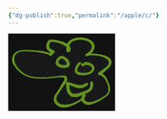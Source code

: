 ```yaml
---
{"dg-publish":true,"permalink":"/apple/c/"}
---
```


<svg version="1.1" xmlns="http://www.w3.org/2000/svg" viewBox="0 0 218.3333435058594 158.33334350585938" width="218.3333435058594" height="158.33334350585938" filter="invert(93%) hue-rotate(180deg)">
  <!-- svg-source:excalidraw -->
  
  <defs>
    <style class="style-fonts">
      @font-face {
        font-family: "Virgil";
        src: url("https://excalidraw.com/Virgil.woff2");
      }
      @font-face {
        font-family: "Cascadia";
        src: url("https://excalidraw.com/Cascadia.woff2");
      }
    </style>
  </defs>
  <rect x="0" y="0" width="218.3333435058594" height="158.33334350585938" fill="#ffffff"/><g transform="translate(85 42.333335876464844) rotate(0 24.1666717529297 36.833335876464844)" stroke="none"><path d="M-70.76 -1.89 C-70.76 -1.89, -70.76 -1.89, -70.76 -1.89 M-70.76 -1.89 C-70.76 -1.89, -70.76 -1.89, -70.76 -1.89 M-73.79 7.83 C-69.12 2.72, -66.28 -0.75, -59.7 -6.78 M-73.31 8.63 C-69.09 2.32, -65.85 -1.58, -60.22 -7.59 M-74.27 12.04 C-69.4 9.61, -62.64 2.33, -56.13 -7.94 M-73.93 14.49 C-67.43 5.95, -60.49 -1.23, -55.9 -7.08 M-72.64 17.8 C-69 11.61, -63.97 7.22, -50.47 -6.33 M-72.66 19.23 C-64.72 10.34, -57.85 0.83, -50.32 -6.87 M-69.81 24.64 C-63.18 11.06, -52.32 0.85, -46.42 -4.68 M-70.25 23.3 C-66.48 15.83, -59.07 9.21, -47.17 -6.54 M-67.07 25.91 C-62.02 20.18, -52.91 8.24, -39.68 -6.31 M-67.83 27.33 C-59.25 14.58, -48.68 4.05, -41.73 -5.28 M-64.71 29.38 C-58.1 18.79, -46.95 6.76, -35.93 -7.23 M-66.65 28.82 C-55.36 17.9, -46.07 5.5, -35.91 -5.98 M-61.96 31.42 C-49.48 17.9, -35.63 3.02, -32.05 -4.46 M-63.02 32.36 C-52.38 19.91, -41.35 6.91, -30.55 -5.52 M-60.34 33.8 C-50.48 23.4, -40.2 13.54, -26.85 -4.02 M-60.78 36.5 C-48.32 20.66, -35.07 5.3, -25.18 -4.62 M-55.6 37.89 C-46.43 24.71, -32.41 8.81, -22.95 -4.42 M-58.25 37.98 C-49.11 28.41, -39.95 17.96, -20.97 -3.34 M-56.26 41.74 C-41.76 23.63, -27.54 8.57, -18.14 -3.92 M-53.88 40.95 C-40.17 23.82, -25.61 7.68, -17.17 -4.21 M-4.5 -18.48 C-0.95 -21.46, 0.89 -22.36, 4.31 -27.78 M-4.27 -17.91 C-2.33 -20.05, -0.48 -21.56, 5.09 -27.59 M-52.33 43.47 C-45.04 33.77, -35.48 23.47, -11.13 -3.88 M-50.88 42.17 C-41.76 32.18, -31.82 20.19, -12.88 -2.66 M-4.12 -11.8 C-1.83 -15.6, 2.09 -18.79, 9.91 -29 M-2.73 -12.62 C2.2 -17.78, 5.81 -22.72, 9.46 -26.69 M-46.53 45.1 C-33.01 29.59, -18.83 11.76, -7.26 -3.04 M-48.26 44.84 C-37.67 31.8, -26.95 20.67, -7.83 -2.17 M-2.12 -10.56 C4.35 -12.98, 7.42 -16.16, 12.55 -27.35 M-0.57 -9.74 C3.94 -13.95, 7.11 -19.66, 12.55 -25.59 M-45.86 47.39 C-36.28 38.03, -26.27 28.27, -0.99 -1.57 M-44.91 47.27 C-33.67 34.75, -22.62 22.64, -2.93 -0.1 M2.61 -7.24 C7.85 -12.29, 10.61 -17.76, 16.98 -23.54 M2.08 -7.73 C7.93 -13.54, 11.85 -18.34, 19.09 -25.36 M-40.09 48.69 C-24.5 29.42, -8.95 11.76, 0.5 -0.11 M-39.9 48.2 C-26.88 33.3, -13.14 17.94, 1.74 1.68 M4.08 -2.75 C4.82 -3.84, 6.06 -4.51, 6.39 -5.43 M4.29 -2.91 C4.98 -3.73, 5.66 -4.32, 6.4 -5.13 M5.23 -6.04 C11.61 -9.99, 15.02 -12.88, 22.57 -25.75 M6.53 -6.08 C11.43 -10.02, 15.71 -15.83, 22.27 -23.27 M-34.17 47 C-18.39 28.27, -1.13 10.9, 26.29 -21.96 M-35.01 47.45 C-16.51 27.6, 2.76 4.73, 26.93 -21.29 M-27.89 48.73 C-13.79 31.92, 0.52 13.9, 30.26 -22.33 M-29.76 48.21 C-17.68 33.56, -4.08 20, 30.01 -20.23 M-22.85 48.89 C-13.44 32.3, 1.58 21.44, 31.87 -19.09 M-24.64 48.55 C-2.6 22.52, 19.74 -2.68, 33.02 -18.74 M-17.62 49.33 C-0.98 31.04, 14.2 12.58, 37.89 -16.92 M-18.44 48.51 C-0.14 26.56, 20.11 4.64, 37.15 -15.81 M37.08 -16 C41.78 -19.01, 42.86 -25.58, 49.2 -30.22 M36.7 -16.13 C38.62 -17.82, 41.78 -21.65, 47.15 -28.31 M-14.85 49.07 C3.92 26.5, 23.56 5.5, 37.65 -11 M-13.33 48.19 C3.89 27.99, 20.98 8.2, 37.41 -9.12 M39.78 -14.97 C46.65 -21.04, 52.47 -26.52, 54.98 -32.3 M39.62 -12.73 C44.07 -17.63, 47.27 -19.73, 55.44 -29.87 M-9.31 50.72 C7.98 31.45, 22.92 9.83, 59.27 -29.73 M-10.5 48.97 C9.67 28.86, 28.46 6.05, 61.6 -31.04 M-4.99 49.56 C24.84 18.38, 48.33 -11.5, 65.34 -30.2 M-3.74 49.59 C11.8 31.15, 28.06 13.59, 66.27 -30.32 M-0.21 49.08 C14.74 33.92, 30.16 17.17, 71.55 -31.67 M1.13 49.5 C25.12 22.17, 47.39 -3, 71.2 -31.94 M6.49 46.96 C31.77 20.49, 57.58 -11.43, 74.09 -29.55 M8.11 49.21 C21.55 32.19, 35.57 14.67, 74.8 -29.05 M14.66 46.59 C37.44 21.49, 58.36 -3.96, 77.57 -26.75 M12.6 48.98 C37.7 19.47, 64.09 -10.81, 79.58 -27.67 M19.99 44.41 C40.61 22.74, 61.12 -0.24, 81.09 -25.22 M20.33 46.27 C35.11 27.71, 51.47 10.4, 83.21 -26.16 M25.69 45.33 C40.63 26.12, 60.53 4.33, 86.3 -23.86 M25.75 45.16 C40.64 28.46, 55.92 10.49, 85.55 -23.11 M31.8 46.3 C50.34 22.65, 69.92 0.18, 88.76 -20.09 M30.2 46.04 C45.99 27.46, 63.08 7.76, 88.86 -20.81 M31.34 51.49 C51.12 30.07, 67.46 11.89, 75.56 0.81 M33.08 48.82 C48.75 30.61, 64.08 13.31, 74.43 1.45 M73.11 1.42 C79.28 -2.31, 82.44 -7.14, 88.45 -16.55 M75.52 2.1 C80.9 -4.9, 85.32 -11.39, 88.59 -14.8 M28.28 62.21 C48.16 38.67, 69.59 15.25, 79.92 -0.38 M25.92 62.56 C46.5 38.54, 67.25 15.76, 79.81 0.16 M12.41 84.56 C30.47 64.84, 49.32 43.06, 84.62 2.97 M12.93 85.91 C31.45 62.23, 52.7 38.85, 84.97 2.96 M9.5 93.78 C39.27 59.43, 68.54 26.64, 89.14 1.99 M10.45 93.06 C36.17 64.78, 61.56 36.12, 90.14 2.18 M13.23 97.67 C39.08 64.75, 69.92 34.71, 96.1 3.01 M11.76 98.01 C32.78 75.48, 52.71 51.61, 95.55 1.43 M16.94 102.43 C47.88 66.11, 75.36 32.34, 99.61 2.19 M14.47 99.85 C46 64.14, 78.13 28.44, 100.04 1.38 M19.82 101.54 C47.02 69.39, 77.43 35.63, 106.71 2.11 M17.64 103.7 C34.35 83.35, 52.35 62.62, 105.41 2.46 M22.32 106.69 C50.88 72.08, 76.05 42.41, 110.03 5.17 M22.1 105.67 C53.55 67.76, 85.43 30.95, 108.04 4.26 M27.47 104.38 C51.79 78.47, 77.67 47.28, 114.55 4.71 M26.79 105.57 C45.63 83.25, 65.07 61.29, 112.55 6.75 M30.34 104.53 C48.2 83.15, 68.88 63.41, 118.96 6.16 M31.06 105.57 C62.42 71.77, 91.63 37.71, 116.14 7.47 M36 104.41 C62.82 75.99, 87.52 51.47, 121.67 10.36 M37.62 106.17 C54.73 83.31, 73.81 60.43, 121.51 8.96 M40.99 105.72 C68.66 75.16, 95.66 45.02, 122.27 14.73 M42.94 105.36 C66.55 77.56, 91.22 48.13, 123.24 11.93 M51.17 100.95 C66.51 83.46, 79.48 67.86, 102.45 40.79 M52.03 101.02 C65.32 84.7, 80.11 70.61, 103.72 40.88 M110.26 32.59 C115.18 27.72, 120.04 23.95, 124.08 17.45 M111.85 32.28 C113.67 30.05, 116.83 25.1, 124.08 19.35 M63.58 93.9 C65.02 92.27, 65.4 91.77, 67.92 89.07 M63.22 93.38 C64.57 92.28, 65.52 91.2, 67.31 88.91 M70.34 87.84 C84.12 70.62, 96.73 52.58, 107.45 42.05 M69.01 86.82 C76.85 79.38, 83.67 68.79, 107.93 42.9 M69.87 94.49 C80.5 80.62, 91.57 68.02, 112.06 45.89 M68.61 92.83 C78.28 82.13, 88.48 70.49, 110.28 44.43 M68.38 98.02 C80.62 85.34, 92.71 71.99, 114.4 49.07 M70.71 98.31 C85.19 80.2, 101.89 61.25, 112.63 47.9 M72.73 101.19 C83.24 89.63, 88.49 81.05, 117.01 51.72 M74.37 99.45 C86.58 84.39, 101.9 68.17, 115.85 51.83 M79.59 101.01 C88.24 90.98, 97.22 79.65, 119.23 54.78 M78.23 100.25 C91.67 85.69, 104.73 72.08, 117.87 55.68 M82.06 103.26 C93.53 92.87, 99.43 81.8, 119.27 59.91 M82.09 103.11 C96.23 86.85, 109.91 71.41, 120.58 59.77 M89.67 100.17 C98.51 90.76, 103.61 84.13, 121.49 63.81 M89.85 100.54 C99.2 89.81, 109.01 78.73, 122.19 63.73 M97.97 96.57 C104.76 88.08, 114.61 74.08, 122.55 70.63 M96 97.42 C102.45 90.83, 109.14 83.27, 122.2 68.96 M108.22 93.4 C113.3 84.3, 117.38 79.45, 120.03 76.85 M108.32 92.53 C111.15 87.39, 113.07 83.81, 121.04 75.54" stroke="#ced4da" stroke-width="0.5" fill="none"/><path fill="#5c940d" d="M -0.76,1.63 Q -0.76,1.63 -2.21,1.01 -3.67,0.38 -4.91,0.10 -6.16,-0.16 -7.65,-0.59 -9.14,-1.01 -10.65,-1.37 -12.16,-1.72 -13.98,-2.21 -15.79,-2.71 -17.79,-3.07 -19.78,-3.43 -22.11,-3.81 -24.43,-4.19 -26.83,-4.47 -29.22,-4.74 -31.70,-5.07 -34.19,-5.40 -36.72,-5.54 -39.25,-5.69 -41.79,-5.86 -44.33,-6.03 -46.82,-6.10 -49.31,-6.18 -51.49,-6.12 -53.67,-6.06 -55.94,-5.95 -58.20,-5.83 -59.99,-5.30 -61.77,-4.77 -63.55,-3.99 -65.33,-3.21 -66.60,-2.43 -67.88,-1.66 -68.82,-0.65 -69.77,0.34 -70.49,1.41 -71.21,2.47 -71.60,3.56 -72.00,4.64 -72.22,5.72 -72.44,6.79 -72.50,7.91 -72.57,9.02 -72.57,10.17 -72.58,11.32 -72.49,12.57 -72.40,13.82 -72.03,15.01 -71.67,16.20 -71.03,17.74 -70.39,19.27 -69.47,21.09 -68.54,22.91 -67.33,24.84 -66.12,26.77 -64.71,28.52 -63.30,30.27 -61.32,32.14 -59.34,34.01 -57.36,35.68 -55.38,37.36 -53.72,38.52 -52.05,39.69 -50.23,40.76 -48.41,41.83 -45.24,42.92 -42.08,44.00 -40.02,44.68 -37.97,45.36 -35.75,45.73 -33.53,46.09 -30.94,46.45 -28.35,46.81 -25.75,46.96 -23.16,47.11 -19.57,47.17 -15.98,47.24 -13.81,47.17 -11.63,47.11 -9.24,47.08 -6.86,47.05 -5.05,46.80 -3.25,46.55 -0.51,46.38 2.23,46.21 4.59,45.95 6.96,45.70 9.14,45.49 11.32,45.29 13.37,45.01 15.42,44.73 17.16,44.44 18.90,44.16 20.55,43.99 22.20,43.82 23.67,43.70 25.14,43.58 27.06,43.38 28.98,43.19 30.41,43.44 31.83,43.69 32.78,44.53 33.73,45.38 34.39,46.54 35.06,47.69 35.24,49.21 35.43,50.73 34.98,53.00 34.54,55.27 33.93,56.44 33.32,57.61 32.40,58.85 31.47,60.09 30.53,61.34 29.59,62.59 28.57,63.96 27.55,65.33 26.52,66.87 25.48,68.41 24.54,69.94 23.61,71.46 22.58,72.89 21.55,74.31 20.56,75.71 19.57,77.11 18.80,78.30 18.03,79.50 17.11,80.97 16.20,82.45 15.60,83.36 15.00,84.26 14.42,85.82 13.83,87.38 13.49,88.87 13.16,90.35 13.26,91.50 13.35,92.64 13.77,93.76 14.18,94.88 14.83,95.94 15.47,97.00 16.55,97.99 17.64,98.99 19.11,100.03 20.59,101.07 21.90,101.68 23.22,102.30 24.93,102.52 26.64,102.74 27.77,102.82 28.91,102.90 30.17,102.88 31.44,102.85 33.05,102.81 34.67,102.77 36.18,102.52 37.68,102.28 39.99,101.83 42.29,101.38 44.09,100.84 45.89,100.30 47.46,99.60 49.04,98.91 50.90,98.10 52.77,97.28 55.09,96.13 57.41,94.97 58.94,94.06 60.46,93.15 61.48,92.29 62.49,91.43 63.45,90.49 64.42,89.55 65.11,88.63 65.81,87.72 66.81,86.08 67.81,84.44 68.36,83.25 68.92,82.06 70.22,83.24 71.51,84.42 71.36,85.64 71.21,86.86 70.84,88.16 70.48,89.46 70.49,91.21 70.51,92.95 71.59,94.18 72.68,95.40 74.12,96.30 75.56,97.19 77.53,97.40 79.51,97.61 81.09,97.65 82.67,97.69 84.40,97.38 86.14,97.07 88.37,96.44 90.60,95.82 94.03,94.46 97.46,93.10 99.77,92.00 102.08,90.89 105.04,89.03 108.00,87.18 109.90,86.08 111.79,84.99 113.15,83.88 114.52,82.76 115.83,81.47 117.14,80.18 117.85,78.74 118.57,77.30 118.82,75.84 119.07,74.38 119.19,72.74 119.31,71.10 119.29,69.30 119.26,67.50 118.95,65.98 118.63,64.46 118.01,62.75 117.38,61.03 116.39,58.74 115.41,56.45 114.77,55.19 114.14,53.93 113.56,52.87 112.97,51.82 112.29,50.93 111.61,50.05 110.89,49.06 110.16,48.07 109.38,47.34 108.60,46.60 107.05,45.38 105.51,44.17 104.22,43.69 102.92,43.20 101.84,42.87 100.77,42.54 100.39,42.51 100.01,42.48 99.69,42.33 99.38,42.19 99.11,41.97 98.84,41.76 98.63,41.49 98.41,41.21 98.27,40.90 98.14,40.58 98.07,40.24 98.01,39.90 98.04,39.56 98.06,39.21 98.17,38.88 98.27,38.55 98.45,38.26 98.63,37.97 98.88,37.72 99.12,37.48 99.42,37.30 99.72,37.13 100.05,37.03 100.38,36.92 100.72,36.91 101.07,36.89 101.40,36.95 101.74,37.02 100.49,37.21 99.23,37.40 100.54,36.55 101.85,35.69 103.50,34.53 105.16,33.37 106.20,32.55 107.25,31.73 108.54,30.80 109.82,29.88 111.34,28.75 112.85,27.63 114.11,26.68 115.38,25.73 116.33,24.72 117.29,23.71 117.97,22.86 118.65,22.00 119.44,20.36 120.22,18.72 120.36,16.99 120.50,15.26 119.75,13.84 119.01,12.41 118.23,11.56 117.45,10.71 116.29,9.94 115.13,9.17 113.49,8.13 111.86,7.10 110.14,6.37 108.42,5.65 106.01,4.90 103.59,4.15 101.06,3.61 98.54,3.07 96.69,2.77 94.83,2.47 93.15,2.38 91.46,2.29 88.85,2.17 86.23,2.06 85.00,2.13 83.78,2.20 82.69,2.28 81.60,2.36 80.54,2.60 79.47,2.83 78.11,3.22 76.75,3.61 76.03,3.84 75.32,4.08 75.01,4.10 74.71,4.13 74.41,4.08 74.11,4.03 73.83,3.91 73.55,3.79 73.31,3.60 73.06,3.42 72.87,3.18 72.68,2.95 72.55,2.67 72.42,2.39 72.36,2.09 72.30,1.80 72.31,1.49 72.33,1.19 72.41,0.90 72.50,0.60 72.65,0.34 72.80,0.08 73.02,-0.13 73.23,-0.35 73.49,-0.51 73.74,-0.68 74.03,-0.77 74.32,-0.87 75.32,-1.66 76.32,-2.46 77.84,-3.68 79.36,-4.91 80.53,-5.91 81.70,-6.92 82.47,-7.68 83.24,-8.44 83.84,-9.89 84.43,-11.34 84.97,-13.00 85.51,-14.66 85.49,-16.18 85.48,-17.70 84.69,-19.37 83.89,-21.04 82.46,-22.59 81.02,-24.14 79.16,-25.24 77.30,-26.34 76.06,-26.93 74.82,-27.53 73.43,-27.95 72.04,-28.36 70.52,-28.65 69.01,-28.94 67.27,-29.30 65.52,-29.66 64.02,-29.79 62.52,-29.91 61.10,-29.86 59.67,-29.81 58.28,-29.61 56.88,-29.40 55.57,-29.18 54.27,-28.97 53.09,-28.61 51.92,-28.26 50.82,-27.88 49.72,-27.51 48.35,-27.01 46.97,-26.52 45.98,-25.89 45.00,-25.27 43.81,-24.20 42.63,-23.14 41.87,-21.95 41.11,-20.77 40.32,-18.83 39.53,-16.88 39.42,-15.59 39.32,-14.30 39.33,-13.10 39.35,-11.90 39.38,-10.75 39.42,-9.60 38.07,-9.23 36.71,-8.87 36.15,-10.50 35.58,-12.13 34.63,-13.37 33.69,-14.62 31.79,-16.24 29.88,-17.86 28.73,-18.52 27.57,-19.18 26.37,-19.74 25.16,-20.30 23.83,-20.84 22.49,-21.38 20.86,-21.95 19.22,-22.53 17.67,-22.96 16.11,-23.40 14.53,-23.89 12.94,-24.39 11.77,-24.53 10.61,-24.66 9.29,-24.82 7.97,-24.98 5.80,-25.01 3.63,-25.05 2.40,-24.86 1.17,-24.68 0.63,-23.68 0.08,-22.67 -0.36,-21.49 -0.81,-20.31 -1.15,-18.67 -1.48,-17.03 -1.42,-15.91 -1.36,-14.79 -0.87,-13.78 -0.38,-12.77 0.64,-11.86 1.68,-10.95 3.21,-10.28 4.73,-9.61 5.70,-8.88 6.66,-8.14 6.54,-8.37 6.41,-8.61 6.82,-8.53 7.23,-8.45 7.61,-8.27 7.99,-8.09 8.31,-7.83 8.64,-7.57 8.89,-7.23 9.15,-6.90 9.31,-6.52 9.48,-6.13 9.55,-5.72 9.62,-5.31 9.58,-4.89 9.55,-4.47 9.42,-4.08 9.29,-3.68 9.07,-3.32 8.85,-2.97 8.55,-2.68 8.25,-2.39 7.89,-2.18 7.52,-1.96 7.12,-1.85 6.72,-1.73 6.30,-1.71 5.89,-1.69 7.21,-2.16 8.53,-2.63 7.69,-1.76 6.85,-0.89 4.27,1.20 1.69,3.30 1.13,3.26 0.57,3.22 0.06,3.01 -0.45,2.79 -0.87,2.43 -1.29,2.06 -1.57,1.57 -1.84,1.09 -1.96,0.54 -2.07,0.00 -2.00,-0.55 -1.93,-1.10 -1.68,-1.60 -1.44,-2.11 -1.05,-2.50 -0.66,-2.90 -0.16,-3.15 0.33,-3.41 0.88,-3.49 1.43,-3.57 1.98,-3.47 2.53,-3.37 3.02,-3.10 3.50,-2.83 3.88,-2.42 4.26,-2.01 4.48,-1.50 4.71,-0.99 4.76,-0.43 4.81,0.12 4.68,0.66 4.55,1.20 4.26,1.67 3.96,2.15 3.53,2.50 3.10,2.85 2.58,3.05 2.05,3.25 1.50,3.27 0.94,3.29 0.40,3.13 -0.12,2.97 -0.58,2.65 -1.03,2.33 -1.36,1.88 -1.69,1.43 -1.86,0.90 -2.03,0.37 -2.02,-0.18 -2.01,-0.74 -1.83,-1.26 -1.64,-1.79 -1.29,-2.23 -0.95,-2.67 -0.48,-2.97 -0.01,-3.28 0.52,-3.42 1.06,-3.56 1.06,-3.56 1.06,-3.56 0.71,-3.27 0.36,-2.99 1.06,-4.36 1.76,-5.73 2.68,-6.61 3.59,-7.49 5.00,-8.05 6.41,-8.61 6.82,-8.53 7.23,-8.45 7.61,-8.27 7.99,-8.09 8.31,-7.83 8.64,-7.57 8.89,-7.23 9.14,-6.90 9.31,-6.52 9.48,-6.13 9.55,-5.72 9.62,-5.31 9.58,-4.89 9.55,-4.47 9.42,-4.08 9.29,-3.68 9.07,-3.32 8.85,-2.97 8.55,-2.68 8.25,-2.39 7.89,-2.18 7.52,-1.96 7.12,-1.85 6.72,-1.73 6.30,-1.71 5.89,-1.69 4.75,-2.01 3.62,-2.32 2.08,-3.32 0.54,-4.33 -0.53,-5.00 -1.62,-5.67 -3.01,-6.93 -4.40,-8.19 -5.57,-9.91 -6.73,-11.63 -7.12,-12.89 -7.52,-14.15 -7.50,-15.97 -7.49,-17.78 -7.03,-19.84 -6.57,-21.89 -6.21,-22.96 -5.85,-24.02 -4.69,-25.80 -3.52,-27.59 -2.73,-28.30 -1.93,-29.02 -0.64,-29.55 0.65,-30.08 2.21,-30.13 3.77,-30.18 4.98,-30.12 6.18,-30.05 7.40,-29.93 8.62,-29.81 9.97,-29.61 11.31,-29.41 12.80,-29.16 14.28,-28.90 15.79,-28.47 17.30,-28.05 18.96,-27.66 20.62,-27.28 22.49,-26.82 24.36,-26.36 25.87,-25.83 27.38,-25.30 28.80,-24.70 30.22,-24.09 31.63,-23.37 33.04,-22.65 34.77,-21.60 36.50,-20.56 37.59,-19.53 38.68,-18.50 39.35,-17.63 40.02,-16.76 40.94,-15.21 41.87,-13.66 42.22,-11.99 42.57,-10.32 42.19,-8.33 41.80,-6.34 40.50,-5.18 39.19,-4.01 37.21,-4.19 35.22,-4.37 34.67,-5.35 34.11,-6.32 33.70,-8.40 33.30,-10.47 33.36,-11.95 33.43,-13.42 33.62,-15.11 33.80,-16.80 34.07,-17.84 34.34,-18.88 34.79,-20.01 35.24,-21.13 35.83,-22.41 36.43,-23.69 37.12,-24.70 37.80,-25.71 39.23,-26.97 40.66,-28.23 41.58,-28.85 42.51,-29.47 43.90,-30.26 45.29,-31.04 46.79,-31.61 48.30,-32.18 49.48,-32.50 50.66,-32.82 52.14,-33.19 53.62,-33.57 54.94,-33.72 56.27,-33.87 57.91,-34.08 59.55,-34.29 61.22,-34.32 62.89,-34.35 64.60,-34.21 66.31,-34.06 68.07,-33.79 69.82,-33.53 71.58,-33.24 73.34,-32.95 75.15,-32.45 76.95,-31.96 78.27,-31.32 79.59,-30.67 82.39,-29.30 85.20,-27.93 85.94,-27.08 86.68,-26.22 87.77,-25.02 88.85,-23.81 89.72,-22.27 90.59,-20.73 90.95,-19.38 91.32,-18.03 91.35,-16.79 91.38,-15.55 91.21,-14.35 91.04,-13.16 90.26,-11.07 89.49,-8.98 88.97,-7.90 88.45,-6.82 87.74,-5.71 87.03,-4.60 86.19,-3.81 85.35,-3.03 84.09,-1.75 82.82,-0.48 81.96,0.17 81.10,0.82 80.12,1.53 79.14,2.24 78.12,2.55 77.10,2.86 76.21,3.47 75.32,4.08 75.01,4.10 74.71,4.13 74.41,4.08 74.11,4.03 73.83,3.91 73.55,3.79 73.31,3.60 73.06,3.42 72.87,3.18 72.68,2.95 72.55,2.67 72.42,2.39 72.36,2.10 72.30,1.80 72.31,1.49 72.33,1.19 72.41,0.90 72.50,0.60 72.65,0.34 72.80,0.08 73.02,-0.13 73.23,-0.35 73.49,-0.51 73.74,-0.68 74.03,-0.77 74.32,-0.87 74.78,-0.90 75.23,-0.94 77.03,-1.16 78.83,-1.39 80.23,-1.52 81.63,-1.66 82.74,-1.57 83.84,-1.47 85.07,-1.35 86.30,-1.23 89.01,-1.24 91.72,-1.24 93.55,-1.08 95.37,-0.92 97.27,-0.62 99.17,-0.31 101.86,0.10 104.56,0.52 107.21,1.13 109.86,1.74 111.95,2.42 114.04,3.09 115.94,3.99 117.85,4.89 119.61,5.98 121.38,7.07 122.52,8.33 123.66,9.59 124.51,11.10 125.35,12.61 125.62,14.11 125.89,15.60 125.76,16.99 125.64,18.38 125.29,19.68 124.95,20.99 124.37,22.12 123.79,23.24 123.12,24.24 122.45,25.24 121.64,26.14 120.82,27.03 119.61,28.34 118.39,29.65 117.25,30.54 116.11,31.44 114.66,32.84 113.22,34.25 112.06,35.22 110.91,36.19 109.81,37.13 108.72,38.07 107.69,38.85 106.66,39.64 104.85,40.62 103.05,41.61 101.53,42.04 100.01,42.48 99.69,42.33 99.38,42.19 99.11,41.97 98.84,41.76 98.63,41.49 98.41,41.21 98.28,40.90 98.14,40.58 98.07,40.24 98.01,39.90 98.04,39.56 98.06,39.21 98.17,38.88 98.27,38.55 98.45,38.26 98.63,37.97 98.88,37.72 99.12,37.48 99.42,37.30 99.72,37.13 100.05,37.03 100.38,36.92 100.72,36.91 101.07,36.89 101.40,36.95 101.74,37.02 102.62,37.30 103.50,37.59 104.99,38.31 106.48,39.03 108.34,40.36 110.20,41.70 111.07,42.56 111.95,43.43 112.90,44.51 113.84,45.60 114.48,46.66 115.12,47.71 115.84,48.93 116.55,50.14 117.01,51.32 117.47,52.50 117.93,53.79 118.40,55.08 119.54,57.43 120.69,59.79 121.47,61.79 122.24,63.80 122.53,65.62 122.81,67.43 122.85,69.43 122.88,71.42 122.68,73.28 122.48,75.15 121.99,76.99 121.50,78.84 120.46,80.65 119.42,82.46 117.96,83.87 116.50,85.28 114.94,86.46 113.39,87.63 111.58,88.77 109.78,89.91 106.73,91.96 103.68,94.00 101.32,95.30 98.97,96.61 95.48,98.22 91.99,99.84 89.66,100.79 87.32,101.74 85.09,102.43 82.87,103.12 80.98,103.27 79.10,103.42 77.55,103.33 76.00,103.24 74.39,102.88 72.78,102.52 71.55,101.86 70.32,101.19 69.37,100.45 68.42,99.71 67.47,98.72 66.52,97.74 65.97,96.81 65.41,95.88 65.02,94.61 64.62,93.35 64.53,91.89 64.45,90.43 64.56,89.33 64.67,88.23 64.94,87.20 65.21,86.16 65.69,85.09 66.17,84.01 67.40,82.24 68.64,80.47 69.96,79.96 71.28,79.45 72.43,81.87 73.58,84.30 72.72,85.61 71.86,86.92 70.46,88.71 69.05,90.49 68.08,91.53 67.10,92.56 65.95,93.51 64.79,94.46 63.52,95.33 62.25,96.20 60.65,97.12 59.05,98.03 56.73,99.36 54.41,100.69 52.58,101.67 50.74,102.64 49.01,103.46 47.28,104.28 45.37,105.03 43.46,105.78 41.10,106.58 38.73,107.39 36.91,107.82 35.09,108.26 33.40,108.46 31.71,108.67 30.15,108.78 28.59,108.89 26.14,108.67 23.68,108.46 22.29,108.21 20.90,107.96 19.15,107.07 17.40,106.18 16.07,105.38 14.75,104.57 13.49,103.38 12.22,102.18 11.38,101.30 10.54,100.42 9.97,99.52 9.41,98.62 8.83,96.95 8.24,95.28 8.00,94.24 7.76,93.20 7.84,91.30 7.91,89.39 8.51,87.59 9.11,85.79 9.59,84.62 10.06,83.45 11.28,81.86 12.50,80.27 13.41,78.63 14.33,77.00 15.16,75.82 15.99,74.65 16.96,73.19 17.93,71.72 18.82,70.47 19.70,69.23 20.56,67.62 21.42,66.00 22.35,64.23 23.28,62.45 24.19,60.97 25.10,59.49 25.99,58.10 26.87,56.70 27.54,55.78 28.21,54.85 28.91,53.49 29.62,52.13 29.74,51.01 29.87,49.88 29.43,48.69 29.00,47.49 27.12,47.34 25.24,47.19 23.81,47.15 22.39,47.11 20.83,47.12 19.27,47.13 17.53,47.28 15.78,47.43 13.68,47.71 11.59,47.99 9.43,48.21 7.27,48.42 4.84,48.71 2.41,48.99 -0.26,49.18 -2.94,49.38 -4.88,49.54 -6.82,49.69 -9.19,49.72 -11.55,49.75 -13.79,49.83 -16.03,49.90 -19.67,49.83 -23.31,49.77 -26.01,49.62 -28.71,49.47 -31.34,49.12 -33.97,48.77 -36.39,48.37 -38.81,47.97 -40.90,47.31 -42.98,46.64 -46.40,45.47 -49.82,44.30 -51.77,43.21 -53.71,42.11 -55.50,40.90 -57.29,39.69 -59.39,38.01 -61.48,36.34 -63.66,34.40 -65.85,32.45 -67.49,30.63 -69.12,28.82 -70.55,26.87 -71.99,24.92 -73.24,23.02 -74.48,21.11 -75.35,19.31 -76.21,17.51 -76.67,15.80 -77.13,14.09 -77.18,12.59 -77.23,11.09 -77.12,9.81 -77.00,8.53 -76.78,7.09 -76.56,5.65 -76.11,4.32 -75.66,3.00 -74.93,1.59 -74.19,0.19 -73.16,-1.00 -72.13,-2.19 -70.76,-3.33 -69.39,-4.47 -67.92,-5.14 -66.45,-5.82 -64.48,-6.64 -62.52,-7.46 -60.44,-8.00 -58.36,-8.53 -56.06,-8.66 -53.76,-8.80 -51.50,-8.88 -49.24,-8.96 -46.70,-8.91 -44.16,-8.86 -41.64,-8.73 -39.11,-8.60 -36.47,-8.50 -33.83,-8.40 -31.38,-8.15 -28.92,-7.90 -26.45,-7.72 -23.98,-7.54 -21.64,-7.29 -19.29,-7.05 -17.06,-6.84 -14.82,-6.62 -13.00,-6.21 -11.17,-5.80 -9.54,-5.39 -7.91,-4.98 -6.50,-4.51 -5.09,-4.04 -3.58,-3.55 -2.07,-3.06 -0.65,-2.35 0.76,-1.63 0.95,-1.52 1.13,-1.40 1.28,-1.25 1.43,-1.09 1.55,-0.90 1.66,-0.71 1.72,-0.51 1.78,-0.30 1.79,-0.08 1.80,0.13 1.76,0.34 1.72,0.56 1.62,0.75 1.53,0.95 1.39,1.12 1.26,1.29 1.08,1.42 0.91,1.56 0.71,1.64 0.51,1.73 0.29,1.77 0.08,1.80 -0.13,1.79 -0.35,1.77 -0.55,1.70 -0.76,1.63 -0.76,1.63 L -0.76,1.63 Z"/></g><g transform="translate(106.33334350585938 49.66667175292969) rotate(0 4.666656494140624 7.5)" stroke="none"><path d="M-1.23 -2.4 C-1.23 -2.4, -1.23 -2.4, -1.23 -2.4 M-1.23 -2.4 C-1.23 -2.4, -1.23 -2.4, -1.23 -2.4 M-5.74 8.94 C-4.2 7.47, -0.64 1.93, 2.02 -1.22 M-7.41 9.92 C-4.36 7.06, -2.42 5.28, 3.23 -1.92 M-5.23 15.31 C-0.74 8.58, 3.78 5.17, 8.41 -0.58 M-5.79 13.59 C-0.8 9.07, 1.95 5.6, 6.15 0.84 M-3.44 15.98 C1.01 14.05, 4.99 9.47, 9.75 1.27 M-2.5 16.28 C1.51 12.51, 6.46 5.94, 10.6 1.96 M2.48 18.02 C4.45 13.53, 8.13 13.22, 13.16 4.54 M1.91 17.28 C5.94 14.34, 7.83 11.64, 14.07 4.7 M6.33 18.18 C10.1 15.06, 13.62 12.26, 15.93 7.93 M6.74 18.13 C11.12 14.22, 14.24 10.46, 16.75 8.32 M13.15 17.49 C14.19 16.84, 14.34 16.53, 17.19 13.01 M12.79 17.6 C14.42 16.4, 15.35 14.98, 16.8 13.35" stroke="#ced4da" stroke-width="0.5" fill="none"/><path fill="#5c940d" d="M 0.94,2.46 Q 0.94,2.46 -0.27,2.93 -1.50,3.40 -2.27,4.39 -3.04,5.39 -3.42,6.55 -3.79,7.72 -3.78,8.84 -3.77,9.97 -2.83,11.23 -1.89,12.49 -0.45,13.20 0.99,13.91 2.75,14.20 4.50,14.50 5.60,14.56 6.71,14.62 8.84,14.58 10.98,14.53 12.07,14.01 13.15,13.49 13.08,11.83 13.00,10.18 12.17,8.73 11.33,7.27 10.42,6.14 9.50,5.00 8.57,4.24 7.63,3.48 6.59,2.92 5.56,2.37 4.42,1.82 3.28,1.27 1.81,0.79 0.33,0.31 -0.38,1.19 -1.10,2.07 -1.43,1.94 -1.75,1.82 -2.03,1.62 -2.31,1.42 -2.54,1.15 -2.76,0.89 -2.92,0.58 -3.07,0.28 -3.15,-0.05 -3.23,-0.39 -3.23,-0.73 -3.22,-1.08 -3.13,-1.41 -3.05,-1.75 -2.88,-2.05 -2.72,-2.36 -2.48,-2.61 -2.25,-2.87 -1.96,-3.06 -1.68,-3.25 -1.35,-3.37 -1.03,-3.49 -0.68,-3.53 -0.34,-3.56 -0.00,-3.52 0.34,-3.47 1.38,-2.33 2.43,-1.20 2.44,-0.74 2.45,-0.27 2.31,0.16 2.16,0.60 1.89,0.98 1.61,1.35 1.23,1.61 0.85,1.88 0.41,2.01 -0.03,2.14 -0.49,2.12 -0.96,2.10 -1.39,1.94 -1.82,1.77 -2.18,1.48 -2.54,1.18 -2.78,0.79 -3.03,0.39 -3.13,-0.05 -3.24,-0.50 -3.20,-0.96 -3.15,-1.42 -2.96,-1.85 -2.78,-2.27 -2.46,-2.61 -2.15,-2.95 -1.74,-3.18 -1.33,-3.40 -0.88,-3.48 -0.42,-3.56 0.03,-3.49 0.49,-3.43 0.90,-3.21 1.31,-3.00 1.64,-2.67 1.96,-2.34 2.16,-1.92 2.36,-1.50 2.42,-1.04 2.48,-0.58 2.38,-0.13 2.29,0.32 2.06,0.72 1.82,1.12 1.47,1.43 1.12,1.73 0.70,1.91 0.27,2.09 -0.19,2.12 -0.65,2.15 -1.10,2.03 -1.55,1.91 -1.93,1.66 -2.32,1.40 -2.61,1.04 -2.89,0.67 -2.00,1.37 -1.10,2.07 -1.42,1.94 -1.75,1.82 -2.03,1.62 -2.31,1.42 -2.54,1.15 -2.76,0.89 -2.92,0.58 -3.07,0.28 -3.15,-0.05 -3.23,-0.39 -3.23,-0.73 -3.22,-1.08 -3.13,-1.41 -3.05,-1.75 -2.88,-2.05 -2.72,-2.36 -2.48,-2.61 -2.25,-2.87 -1.96,-3.06 -1.68,-3.25 -1.35,-3.37 -1.03,-3.49 -0.68,-3.53 -0.34,-3.56 -0.00,-3.52 0.34,-3.47 1.94,-3.99 3.55,-4.52 4.57,-4.05 5.59,-3.57 6.86,-2.98 8.12,-2.38 9.58,-1.60 11.04,-0.81 12.37,0.22 13.69,1.26 14.94,2.57 16.19,3.87 17.15,5.28 18.10,6.69 18.61,8.28 19.12,9.87 19.16,11.31 19.21,12.75 18.99,13.99 18.76,15.23 18.09,16.50 17.43,17.78 16.58,18.47 15.73,19.17 13.56,19.77 11.39,20.38 10.03,20.49 8.67,20.59 7.55,20.56 6.43,20.54 5.15,20.49 3.87,20.44 2.40,20.28 0.93,20.12 -0.42,19.71 -1.78,19.30 -2.76,18.79 -3.74,18.28 -4.92,17.56 -6.11,16.84 -6.97,15.94 -7.83,15.05 -8.50,13.87 -9.17,12.69 -9.42,11.47 -9.66,10.25 -9.44,8.10 -9.22,5.95 -8.29,3.95 -7.36,1.95 -6.61,1.10 -5.86,0.26 -4.67,-0.60 -3.47,-1.48 -2.21,-1.97 -0.94,-2.46 -0.64,-2.54 -0.33,-2.62 -0.01,-2.62 0.30,-2.62 0.61,-2.55 0.92,-2.47 1.20,-2.33 1.49,-2.18 1.73,-1.97 1.97,-1.76 2.15,-1.50 2.33,-1.24 2.45,-0.94 2.56,-0.64 2.60,-0.32 2.64,-0.01 2.60,0.30 2.57,0.62 2.45,0.91 2.34,1.21 2.16,1.48 1.98,1.74 1.75,1.95 1.51,2.17 1.23,2.31 0.94,2.46 0.94,2.46 L 0.94,2.46 Z"/></g><g transform="translate(146 60.333343505859375) rotate(0 9.833328247070312 11.333328247070312)" stroke="none"><path d="M-1.77 1.11 C-1.77 1.11, -1.77 1.11, -1.77 1.11 M-1.77 1.11 C-1.77 1.11, -1.77 1.11, -1.77 1.11 M-7.77 13.44 C-4.86 11.42, -2.94 10.42, 2.34 1.07 M-7.39 14.49 C-3.5 10.33, -0.2 5.55, 2.34 2.54 M-4.98 16.71 C-3.26 16.52, -1.23 10.99, 8 3.11 M-5.37 18.91 C-2.58 15.73, 0.13 12.34, 8.91 2.81 M-4.47 20.9 C4.79 13.01, 11.61 5.54, 14.02 1.61 M-3.2 21.6 C2.45 15.34, 7.32 8.1, 13.49 2.07 M2.55 21.1 C3.26 16.95, 8.76 11.15, 20.79 2.04 M1.95 22.65 C8.06 14.99, 13.95 7.09, 19.71 1.99 M6.31 22.97 C10.22 17.84, 12.97 13.95, 21.81 2.68 M5.16 23.7 C9.16 19.23, 12.74 15.66, 21.83 4.31 M9.68 24.41 C15.42 17.55, 19.09 11.99, 26.24 5.37 M11.18 22.76 C14.47 19.14, 18.12 14.24, 25.32 4.99 M17.05 21.92 C19.52 17.73, 24.72 15.93, 26.61 10.75 M17.23 21.64 C20.78 18.13, 23.8 13.4, 28.22 10.36" stroke="#ced4da" stroke-width="0.5" fill="none"/><path fill="#5c940d" d="M 1.76,1.76 Q 1.76,1.76 0.59,2.89 -0.57,4.01 -1.46,5.14 -2.34,6.27 -3.07,7.40 -3.81,8.53 -4.22,9.62 -4.63,10.70 -4.94,12.65 -5.25,14.60 -4.87,15.85 -4.49,17.11 -3.32,17.79 -2.15,18.46 -0.07,18.98 2.00,19.50 3.23,19.64 4.47,19.77 5.96,19.87 7.44,19.97 9.16,19.98 10.88,20.00 12.56,19.77 14.24,19.54 15.79,19.17 17.34,18.79 18.75,18.20 20.16,17.61 21.89,16.21 23.62,14.81 24.19,13.36 24.76,11.90 24.65,10.53 24.54,9.15 23.83,8.19 23.11,7.23 21.69,6.41 20.27,5.59 18.48,4.76 16.69,3.93 15.48,3.83 14.27,3.73 13.03,3.75 11.79,3.77 10.81,4.19 9.82,4.61 6.77,5.15 3.72,5.68 3.40,5.26 3.09,4.83 2.93,4.32 2.77,3.82 2.78,3.29 2.79,2.76 2.96,2.26 3.14,1.76 3.47,1.34 3.80,0.93 4.24,0.64 4.68,0.35 5.20,0.21 5.71,0.08 6.24,0.12 6.77,0.16 7.26,0.36 7.75,0.57 8.14,0.91 8.54,1.26 8.81,1.72 9.07,2.18 9.18,2.70 9.28,3.22 9.22,3.75 9.15,4.27 8.92,4.75 8.69,5.23 8.32,5.61 7.95,5.98 7.48,6.22 7.00,6.47 6.48,6.54 5.96,6.62 5.43,6.52 4.91,6.43 4.45,6.17 3.98,5.92 3.63,5.53 3.27,5.14 3.05,4.65 2.84,4.17 2.79,3.64 2.74,3.11 2.87,2.59 2.99,2.08 3.27,1.63 3.55,1.18 3.96,0.84 4.37,0.51 4.87,0.32 5.36,0.13 5.89,0.11 6.42,0.09 6.93,0.24 7.44,0.39 7.87,0.70 8.30,1.00 8.30,1.00 8.30,1.00 8.44,-0.54 8.57,-2.09 9.67,-2.29 10.78,-2.49 12.10,-2.39 13.42,-2.30 15.11,-2.11 16.80,-1.93 17.85,-1.65 18.89,-1.37 20.00,-0.89 21.11,-0.41 22.13,0.14 23.15,0.69 24.19,1.33 25.23,1.96 26.31,2.83 27.39,3.69 28.21,4.84 29.03,5.99 29.43,7.22 29.83,8.45 29.92,9.80 30.01,11.16 29.75,12.40 29.50,13.64 28.97,14.85 28.44,16.05 27.56,17.22 26.69,18.38 25.52,19.31 24.35,20.24 23.12,20.95 21.88,21.66 20.18,22.39 18.47,23.12 16.74,23.58 15.02,24.05 13.05,24.46 11.07,24.87 9.16,25.02 7.24,25.17 5.59,25.15 3.94,25.12 2.30,24.97 0.67,24.82 -0.74,24.48 -2.16,24.15 -3.65,23.64 -5.14,23.12 -6.23,22.37 -7.31,21.61 -8.33,20.45 -9.35,19.30 -9.85,17.84 -10.34,16.39 -10.34,15.20 -10.33,14.00 -10.13,12.66 -9.92,11.32 -9.52,10.08 -9.12,8.84 -8.48,7.37 -7.83,5.90 -6.98,4.62 -6.12,3.35 -5.07,1.96 -4.02,0.58 -2.89,-0.59 -1.76,-1.76 -1.53,-1.95 -1.29,-2.13 -1.01,-2.26 -0.74,-2.38 -0.44,-2.44 -0.15,-2.49 0.14,-2.47 0.45,-2.45 0.73,-2.36 1.02,-2.27 1.28,-2.12 1.54,-1.96 1.75,-1.75 1.96,-1.54 2.12,-1.28 2.27,-1.02 2.36,-0.73 2.45,-0.45 2.47,-0.14 2.49,0.15 2.44,0.44 2.38,0.74 2.26,1.01 2.13,1.29 1.95,1.53 1.76,1.76 1.76,1.76 L 1.76,1.76 Z"/></g><g transform="translate(160.33334350585938 103.33334350585938) rotate(0 -14.833343505859375 9.833328247070312)" stroke="none"><path fill="#5c940d" d="M 1.46,2.19 Q 1.46,2.19 0.61,2.79 -0.22,3.39 -1.56,4.26 -2.90,5.12 -4.01,5.78 -5.12,6.43 -6.56,7.00 -8.00,7.57 -9.36,7.83 -10.72,8.09 -12.27,8.16 -13.82,8.22 -15.76,8.11 -17.70,8.01 -18.88,7.85 -20.05,7.68 -21.52,7.26 -22.98,6.83 -24.41,6.32 -25.83,5.82 -27.16,5.29 -28.49,4.76 -29.78,4.24 -31.07,3.72 -32.44,3.20 -33.81,2.67 -34.98,2.27 -36.15,1.87 -37.85,1.30 -39.55,0.73 -38.32,0.10 -37.09,-0.51 -36.32,1.02 -35.55,2.57 -35.47,3.81 -35.40,5.06 -35.38,6.50 -35.36,7.94 -35.09,9.25 -34.82,10.56 -34.30,12.12 -33.79,13.68 -33.06,14.56 -32.33,15.44 -31.73,16.58 -31.14,17.72 -29.96,18.49 -28.79,19.27 -27.61,19.35 -26.44,19.44 -25.06,19.45 -23.67,19.47 -22.18,19.41 -20.70,19.35 -18.97,19.01 -17.25,18.66 -16.06,18.28 -14.88,17.91 -13.62,17.38 -12.36,16.85 -10.63,16.44 -8.90,16.02 -7.87,15.52 -6.84,15.03 -5.31,14.47 -3.77,13.90 -2.38,13.40 -0.99,12.90 0.01,12.37 1.03,11.83 2.10,11.27 3.16,10.72 4.25,9.57 5.33,8.42 6.14,6.86 6.96,5.29 7.14,3.77 7.31,2.25 7.05,-0.04 6.80,-2.35 6.80,-2.83 6.80,-3.32 6.95,-3.77 7.11,-4.23 7.40,-4.61 7.69,-5.00 8.09,-5.27 8.49,-5.54 8.96,-5.67 9.42,-5.80 9.91,-5.77 10.39,-5.74 10.84,-5.57 11.28,-5.39 11.65,-5.07 12.02,-4.76 12.27,-4.35 12.52,-3.93 12.62,-3.46 12.72,-2.99 12.67,-2.51 12.62,-2.03 12.41,-1.59 12.21,-1.15 11.88,-0.80 11.55,-0.45 11.12,-0.23 10.69,-0.00 10.22,0.07 9.74,0.15 9.26,0.07 8.79,-0.00 8.36,-0.23 7.93,-0.46 7.60,-0.81 7.27,-1.16 7.07,-1.60 6.87,-2.03 6.81,-2.51 6.76,-3.00 6.87,-3.47 6.97,-3.94 7.22,-4.35 7.47,-4.77 7.84,-5.08 8.21,-5.39 8.66,-5.57 9.10,-5.75 9.59,-5.77 10.07,-5.80 10.53,-5.67 11.00,-5.54 11.40,-5.27 11.80,-4.99 12.09,-4.61 12.38,-4.22 12.54,-3.77 12.69,-3.31 12.69,-3.31 12.69,-3.31 12.95,-1.13 13.20,1.04 12.99,2.93 12.78,4.83 12.46,6.19 12.14,7.55 11.48,9.01 10.81,10.47 10.12,11.37 9.43,12.26 8.65,13.04 7.88,13.81 6.78,14.68 5.67,15.55 4.61,16.09 3.55,16.62 2.25,17.30 0.95,17.97 -0.38,18.52 -1.72,19.07 -3.00,19.63 -4.28,20.19 -5.82,20.97 -7.37,21.75 -8.53,22.09 -9.69,22.43 -11.18,23.23 -12.66,24.03 -13.88,24.53 -15.10,25.02 -16.44,25.46 -17.77,25.91 -18.87,26.08 -19.97,26.25 -21.06,26.37 -22.14,26.50 -23.63,26.50 -25.11,26.51 -26.56,26.48 -28.01,26.46 -29.58,26.16 -31.15,25.87 -32.28,25.25 -33.41,24.62 -34.52,23.47 -35.63,22.32 -36.67,20.97 -37.72,19.61 -38.35,18.69 -38.99,17.77 -39.56,16.83 -40.13,15.88 -40.62,14.36 -41.12,12.85 -41.31,11.58 -41.49,10.31 -41.73,8.46 -41.96,6.60 -41.96,5.35 -41.95,4.10 -42.03,2.92 -42.11,1.74 -42.51,-0.00 -42.91,-1.75 -42.08,-2.96 -41.25,-4.17 -39.20,-4.33 -37.15,-4.49 -35.76,-3.92 -34.36,-3.35 -33.18,-2.94 -31.99,-2.54 -30.53,-2.08 -29.07,-1.61 -27.75,-1.16 -26.44,-0.70 -25.24,-0.28 -24.05,0.12 -21.66,0.75 -19.28,1.37 -17.29,1.55 -15.30,1.73 -13.88,1.73 -12.46,1.74 -11.06,1.78 -9.67,1.83 -8.63,1.40 -7.60,0.97 -6.51,0.50 -5.42,0.03 -4.32,-0.52 -3.22,-1.09 -2.34,-1.64 -1.46,-2.19 -1.18,-2.34 -0.89,-2.48 -0.58,-2.55 -0.27,-2.62 0.04,-2.62 0.36,-2.61 0.66,-2.53 0.97,-2.45 1.25,-2.30 1.53,-2.15 1.77,-1.93 2.00,-1.72 2.18,-1.45 2.35,-1.19 2.46,-0.89 2.57,-0.59 2.60,-0.27 2.64,0.04 2.59,0.35 2.55,0.67 2.43,0.97 2.31,1.26 2.13,1.52 1.94,1.78 1.70,1.99 1.46,2.19 1.46,2.19 L 1.46,2.19 Z"/></g></svg>